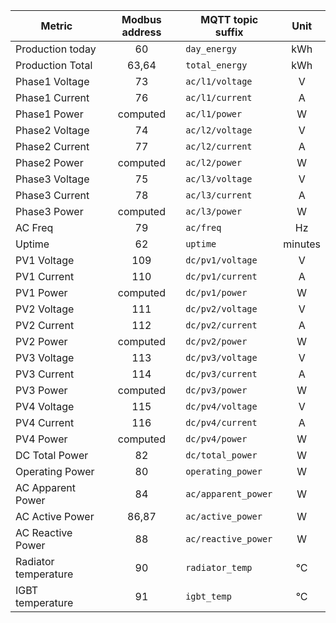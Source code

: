 |Metric|Modbus address|MQTT topic suffix|Unit|
|---|:-:|---|:-:|
|Production today|60|`day_energy`|kWh|
|Production Total|63,64|`total_energy`|kWh|
|Phase1 Voltage|73|`ac/l1/voltage`|V|
|Phase1 Current|76|`ac/l1/current`|A|
|Phase1 Power|computed|`ac/l1/power`|W|
|Phase2 Voltage|74|`ac/l2/voltage`|V|
|Phase2 Current|77|`ac/l2/current`|A|
|Phase2 Power|computed|`ac/l2/power`|W|
|Phase3 Voltage|75|`ac/l3/voltage`|V|
|Phase3 Current|78|`ac/l3/current`|A|
|Phase3 Power|computed|`ac/l3/power`|W|
|AC Freq|79|`ac/freq`|Hz|
|Uptime|62|`uptime`|minutes|
|PV1 Voltage|109|`dc/pv1/voltage`|V|
|PV1 Current|110|`dc/pv1/current`|A|
|PV1 Power|computed|`dc/pv1/power`|W|
|PV2 Voltage|111|`dc/pv2/voltage`|V|
|PV2 Current|112|`dc/pv2/current`|A|
|PV2 Power|computed|`dc/pv2/power`|W|
|PV3 Voltage|113|`dc/pv3/voltage`|V|
|PV3 Current|114|`dc/pv3/current`|A|
|PV3 Power|computed|`dc/pv3/power`|W|
|PV4 Voltage|115|`dc/pv4/voltage`|V|
|PV4 Current|116|`dc/pv4/current`|A|
|PV4 Power|computed|`dc/pv4/power`|W|
|DC Total Power|82|`dc/total_power`|W|
|Operating Power|80|`operating_power`|W|
|AC Apparent Power|84|`ac/apparent_power`|W|
|AC Active Power|86,87|`ac/active_power`|W|
|AC Reactive Power|88|`ac/reactive_power`|W|
|Radiator temperature|90|`radiator_temp`|°C|
|IGBT temperature|91|`igbt_temp`|°C|
